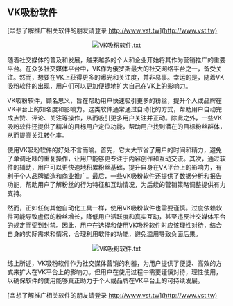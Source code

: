 ## **VK吸粉软件**

[😍想了解推广相关软件的朋友请登录 http://www.vst.tw](http://www.vst.tw)

 <center><img src="https://vst.tw/MP4/tuiguang/png/0.png" alt="VK吸粉软件.txt"></center>

随着社交媒体的普及和发展，越来越多的个人和企业开始将其作为营销推广的重要平台。在众多社交媒体平台中，VK作为俄罗斯最大的社交网络平台之一，备受关注。然而，想要在VK上获得更多的曝光和关注度，并非易事。幸运的是，随着VK吸粉软件的出现，用户们可以更加便捷地扩大自己在VK上的影响力。

VK吸粉软件，顾名思义，旨在帮助用户快速吸引更多的粉丝，提升个人或品牌在VK平台上的知名度和影响力。这类软件通常通过自动化的方式，帮助用户自动完成点赞、评论、关注等操作，从而吸引更多用户关注并互动。除此之外，一些VK吸粉软件还提供了精准的目标用户定位功能，帮助用户找到潜在的目标粉丝群体，从而提高关注转化率。

使用VK吸粉软件的好处不言而喻。首先，它大大节省了用户的时间和精力，避免了单调乏味的重复操作，让用户能够更专注于内容创作和互动交流。其次，通过软件的辅助，用户可以更快速地积累粉丝基础，提升自身在VK平台上的影响力，有利于个人品牌塑造和商业推广。最后，一些VK吸粉软件还提供了数据分析和报告功能，帮助用户了解粉丝的行为特征和互动情况，为后续的营销策略调整提供有力支持。

然而，正如任何其他自动化工具一样，使用VK吸粉软件也需要谨慎。过度依赖软件可能导致虚假的粉丝增长，降低用户活跃度和真实互动，甚至违反社交媒体平台的规定而受到封禁。因此，用户在选择和使用VK吸粉软件时应该理性对待，结合自身的实际需求和情况，合理利用软件的功能，避免滥用导致负面后果。

 <center><img src="https://vst.tw/MP4/tuiguang/png/0.png" alt="VK吸粉软件.txt"></center>

综上所述，VK吸粉软件作为社交媒体营销的利器，为用户提供了便捷、高效的方式来扩大在VK平台上的影响力。但用户在使用过程中需要谨慎对待，理性使用，以确保软件的使用能够真正助力于个人或品牌在VK平台上的可持续发展。

[😍想了解推广相关软件的朋友请登录 http://www.vst.tw](http://www.vst.tw)




